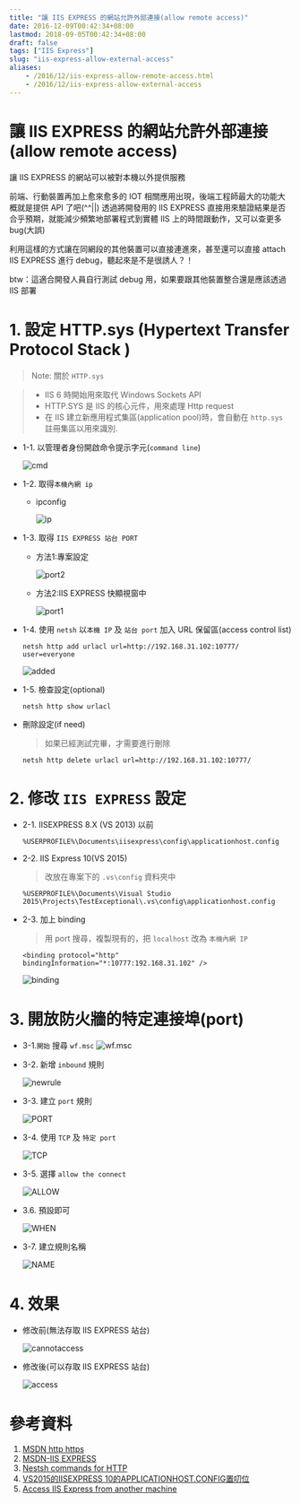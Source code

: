 ```yaml
---
title: "讓 IIS EXPRESS 的網站允許外部連接(allow remote access)"
date: 2016-12-09T00:42:34+08:00
lastmod: 2018-09-05T00:42:34+08:00
draft: false
tags: ["IIS Express"]
slug: "iis-express-allow-external-access"
aliases:
    - /2016/12/iis-express-allow-remote-access.html
    - /2016/12/iis-express-allow-external-access
---
```

# 讓 IIS EXPRESS 的網站允許外部連接(allow remote access)
讓 IIS EXPRESS 的網站可以被對本機以外提供服務

前端、行動裝置再加上愈來愈多的 IOT 相關應用出現，後端工程師最大的功能大概就是提供 API 了吧(^^||)
透過將開發用的 IIS EXPRESS 直接用來驗證結果是否合乎預期，就能減少頻繁地部署程式到實體 IIS 上的時間跟動作，又可以查更多bug(大誤)

利用這樣的方式讓在同網段的其他裝置可以直接連進來，甚至還可以直接 attach IIS EXPRESS 進行 debug，聽起來是不是很誘人？！

btw：這適合開發人員自行測試 debug 用，如果要跟其他裝置整合還是應該透過 IIS 部署

# 1. 設定 HTTP.sys (Hypertext Transfer Protocol Stack )
> Note: 關於 `HTTP.sys`

> - IIS 6 時開始用來取代 Windows Sockets API
> - HTTP.SYS 是 IIS 的核心元件，用來處理 Http request
> - 在 IIS 建立新應用程式集區(application pool)時，會自動在 `http.sys` 註冊集區以用來識別.

-  1-1. 以管理者身份開啟命令提示字元(`command line`)
    
    ![cmd](https://trello-attachments.s3.amazonaws.com/580596fb744dfbc732854015/377x256/d5f3403d2adf9fa5eea5f66fbdd676cf/commandline_win10_%E7%BB%93%E6%9E%9C.png)

- 1-2. 取得`本機內網 ip`
	- ipconfig
        
        ![ip](https://trello-attachments.s3.amazonaws.com/580596fb744dfbc732854015/855x196/1a5927d40ba782da8e4a340f6bef17e7/localip_%E7%BB%93%E6%9E%9C.png)

- 1-3. 取得 `IIS EXPRESS 站台 PORT`
    - 方法1:專案設定
        
        ![port2](https://trello-attachments.s3.amazonaws.com/580596fb744dfbc732854015/1200x534/b53efbbdcae6cceaf9eafe62b85d41dc/port2_%E7%BB%93%E6%9E%9C.png)

    - 方法2:IIS EXPRESS 快顯視窗中
        
        ![port1](https://trello-attachments.s3.amazonaws.com/580596fb744dfbc732854015/454x153/fb472d9acf3f9ae891dca7dda4a55229/port_%E7%BB%93%E6%9E%9C.png)

	
- 1-4. 使用 `netsh` 以`本機 IP` 及 `站台 port` 加入 URL 保留區(access control list)
	
    ```
    netsh http add urlacl url=http://192.168.31.102:10777/ user=everyone
    ```
    
    ![added](https://trello-attachments.s3.amazonaws.com/580596fb744dfbc732854015/988x651/03619f68b409c9169c250b41cd0861f8/added_%E7%BB%93%E6%9E%9C.png)

- 1-5. 檢查設定(optional)

    ``` 
	netsh http show urlacl
    ```

- 刪除設定(if need)

    >如果已經測試完畢，才需要進行刪除

    ```
	netsh http delete urlacl url=http://192.168.31.102:10777/
    ```

# 2. 修改 `IIS EXPRESS` 設定
- 2-1. IISEXPRESS 8.X (VS 2013) 以前
    
    ``` 
	%USERPROFILE%\Documents\iisexpress\config\applicationhost.config
    ```
-  2-2. IIS Express 10(VS 2015)
    
    >改放在專案下的 `.vs\config` 資料夾中

    ```
	%USERPROFILE%\Documents\Visual Studio 2015\Projects\TestExceptional\.vs\config\applicationhost.config
    ```
- 2-3. 加上 binding
	
    >用 port 搜尋，複製現有的，把 `localhost` 改為 `本機內網 IP`
    
    ```
    <binding protocol="http" bindingInformation="*:10777:192.168.31.102" />
    ```
    
    ![binding](https://trello-attachments.s3.amazonaws.com/580596fb744dfbc732854015/1200x153/5f416fa4c798685e6023faf4e5e2ceae/binding_%E7%BB%93%E6%9E%9C.png)


# 3. 開放防火牆的特定連接埠(port)
- 3-1.`開始` 搜尋 `wf.msc`
    ![wf.msc](https://trello-attachments.s3.amazonaws.com/580596fb744dfbc732854015/518x870/30fe96e7eba4b7fc141808af1145c205/wf1_%E7%BB%93%E6%9E%9C.png)

- 3-2. 新增 `inbound` 規則
    
    ![newrule](https://trello-attachments.s3.amazonaws.com/580596fb744dfbc732854015/1200x316/a9cc253b079013c62e96e664bf83b855/wf2_%E7%BB%93%E6%9E%9C.png)

- 3-3. 建立 `port` 規則
    
    ![PORT](https://trello-attachments.s3.amazonaws.com/580596fb744dfbc732854015/1070x871/5195ba38d5ed3af81b5c617a946b1280/wf3_%E7%BB%93%E6%9E%9C.png)

- 3-4. 使用 `TCP` 及 `特定 port`
    
    ![TCP](https://trello-attachments.s3.amazonaws.com/580596fb744dfbc732854015/1070x871/c94b260789f924452eeaedf47c9e8f64/wf4_%E7%BB%93%E6%9E%9C.png)

- 3-5. 選擇 `allow the connect`
    
    ![ALLOW](https://trello-attachments.s3.amazonaws.com/580596fb744dfbc732854015/1070x871/1c13924829503fed0f04189c81c4d80c/wf5_%E7%BB%93%E6%9E%9C.png)

- 3.6. 預設即可
    
    ![WHEN](https://trello-attachments.s3.amazonaws.com/580596fb744dfbc732854015/1070x871/5aeb39f4e1a5afd515306b52eb6800ab/wf6_%E7%BB%93%E6%9E%9C.png)

- 3-7. 建立規則名稱
    
    ![NAME](https://trello-attachments.s3.amazonaws.com/580596fb744dfbc732854015/1070x871/aeb5d48450ae2e56b694bc92f2c80178/wf7_%E7%BB%93%E6%9E%9C.png)


# 4. 效果
- 修改前(無法存取 IIS EXPRESS 站台)
    
    ![cannotaccess](https://trello-attachments.s3.amazonaws.com/580596fb744dfbc732854015/1003x659/3c885a15dfcf49cea3332155d360df17/cannot_%E7%BB%93%E6%9E%9C.png)
- 修改後(可以存取 IIS EXPRESS 站台)
    
    ![access](https://trello-attachments.s3.amazonaws.com/580596fb744dfbc732854015/1200x534/5af8d857e938fd2436132de04c8d59ca/ok_%E7%BB%93%E6%9E%9C.png)

# 參考資料
1. [MSDN http https](https://msdn.microsoft.com/zh-tw/library/ms733768.aspx)
2. [MSDN-IIS EXPRESS](https://msdn.microsoft.com/zh-tw/library/58wxa9w5%28v=vs.120%29.aspx?f=255&MSPPError=-2147217396)
3. [Nestsh commands for HTTP](https://msdn.microsoft.com/en-us/library/windows/desktop/cc307236.aspx)
4. [VS2015的IISEXPRESS 10的APPLICATIONHOST.CONFIG置叨位](http://blog.kkbruce.net/2015/07/where-vs2015-iisexpress-10-applicationhostconfig.html)
5. [Access IIS Express from another machine ](http://bendetat.com/access-iis-express-from-another-machine.html)


